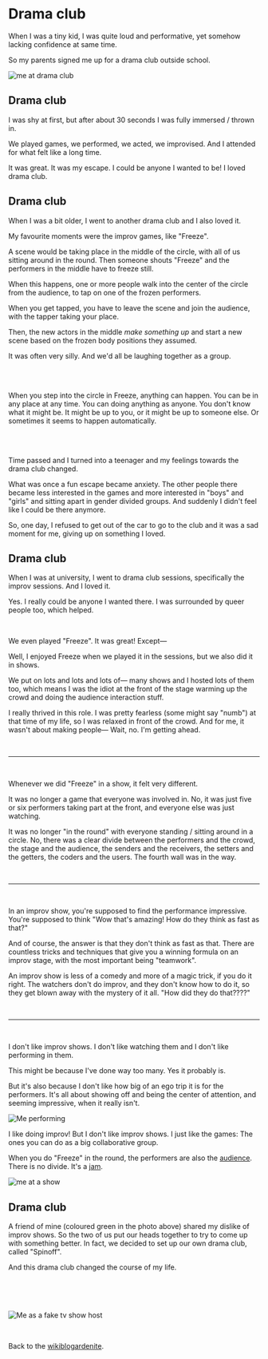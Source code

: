 # Drama club

When I was a tiny kid, I was quite loud and performative, yet somehow lacking confidence at same time. 

So my parents signed me up for a drama club outside school.

![me at drama club](grady.png)

## Drama club 

I was shy at first, but after about 30 seconds I was fully immersed / thrown in. 

We played games, we performed, we acted, we improvised. And I attended for what felt like a long time.

It was great. It was my escape. I could be anyone I wanted to be! I loved drama club.

## Drama club

When I was a bit older, I went to another drama club and I also loved it. 

My favourite moments were the improv games, like "Freeze".

A scene would be taking place in the middle of the circle, with all of us sitting around in the round. Then someone shouts "Freeze" and the performers in the middle have to freeze still.

When this happens, one or more people walk into the center of the circle from the audience, to tap on one of the frozen performers. 

When you get tapped, you have to leave the scene and join the audience, with the tapper taking your place.

Then, the new actors in the middle *make something up* and start a new scene based on the frozen body positions they assumed.

It was often very silly. And we'd all be laughing together as a group.

<br>

<br>

When you step into the circle in Freeze, anything can happen. You can be in any place at any time. You can doing anything as anyone. You don't know what it might be. It might be up to you, or it might be up to someone else. Or sometimes it seems to happen automatically.

<br>

<br>

Time passed and I turned into a teenager and my feelings towards the drama club changed.

What was once a fun escape became anxiety. The other people there became less interested in the games and more interested in "boys" and "girls" and sitting apart in gender divided groups. And suddenly I didn't feel like I could be there anymore. 

So, one day, I refused to get out of the car to go to the club and it was a sad moment for me, giving up on something I loved.

## Drama club

When I was at university, I went to drama club sessions, specifically the improv sessions. And I loved it.

Yes. I really could be anyone I wanted there. I was surrounded by queer people too, which helped.

<br>

We even played "Freeze". It was great! Except—

Well, I enjoyed Freeze when we played it in the sessions, but we also did it in shows.

We put on lots and lots and lots of— many shows and I hosted lots of them too, which means I was the idiot at the front of the stage warming up the crowd and doing the audience interaction stuff. 

I really thrived in this role. I was pretty fearless (some might say "numb") at that time of my life, so I was relaxed in front of the crowd. And for me, it wasn't about making people— Wait, no. I'm getting ahead.

<br>

<hr>

<br>

Whenever we did "Freeze" in a show, it felt very different. 

It was no longer a game that everyone was involved in. No, it was just five or six performers taking part at the front, and everyone else was just watching.

It was no longer "in the round" with everyone standing / sitting around in a circle. No, there was a clear divide between the performers and the crowd, the stage and the audience, the senders and the receivers, the setters and the getters, the coders and the users. The fourth wall was in the way.

<br>

<hr>

<br>

In an improv show, you're supposed to find the performance impressive. You're supposed to think "Wow that's amazing! How do they think as fast as that?"

And of course, the answer is that they don't think as fast as that. There are countless tricks and techniques that give you a winning formula on an improv stage, with the most important being "teamwork". 

An improv show is less of a comedy and more of a magic trick, if you do it right. The watchers don't do improv, and they don't know how to do it, so they get blown away with the mystery of it all. "How did they do that????"



<br>

<hr>

<br>

I don't like improv shows. I don't like watching them and I don't like performing in them. 

This might be because I've done way too many. Yes it probably is. 

But it's also because I don't like how big of an ego trip it is for the performers. It's all about showing off and being the center of attention, and seeming impressive, when it really isn't.

![Me performing](players.jpg)

I like doing improv! But I don't like improv shows. I just like the games: The ones you can do as a big collaborative group. 

When you do "Freeze" in the round, the performers are also the [audience](https://algorithmicpattern.org/2024/03/25/the-meaning-of-live-from-art-without-audience-to-programs-without-users/). There is no divide. It's a [jam](https://pastagang.cc/paper).

![me at a show](show.jpeg)

## Drama club

A friend of mine (coloured green in the photo above) shared my dislike of improv shows. So the two of us put our heads together to try to come up with something better. In fact, we decided to set up our own drama club, called "Spinoff".

And this drama club changed the course of my life.

<br>

<br>

<br>

![Me as a fake tv show host](kenny.jpg)

<br>

Back to the [wikiblogardenite](/wikiblogardenite).


